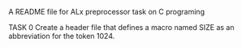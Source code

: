 A README file for ALx preprocessor task on C programing

TASK 0
Create a header file that defines a macro named SIZE as an abbreviation for the token 1024.
